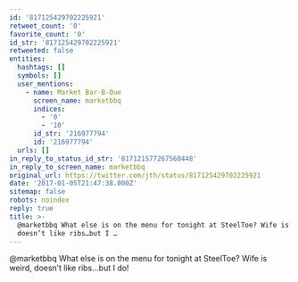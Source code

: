 ```yaml
---
id: '817125429702225921'
retweet_count: '0'
favorite_count: '0'
id_str: '817125429702225921'
retweeted: false
entities:
  hashtags: []
  symbols: []
  user_mentions:
    - name: Market Bar-B-Que
      screen_name: marketbbq
      indices:
        - '0'
        - '10'
      id_str: '216977794'
      id: '216977794'
  urls: []
in_reply_to_status_id_str: '817121577267560448'
in_reply_to_screen_name: marketbbq
original_url: https://twitter.com/jth/status/817125429702225921
date: '2017-01-05T21:47:38.000Z'
sitemap: false
robots: noindex
reply: true
title: >-
  @marketbbq What else is on the menu for tonight at SteelToe? Wife is weird,
  doesn’t like ribs…but I …
---
```


@marketbbq What else is on the menu for tonight at SteelToe? Wife is weird, doesn’t like ribs…but I do!